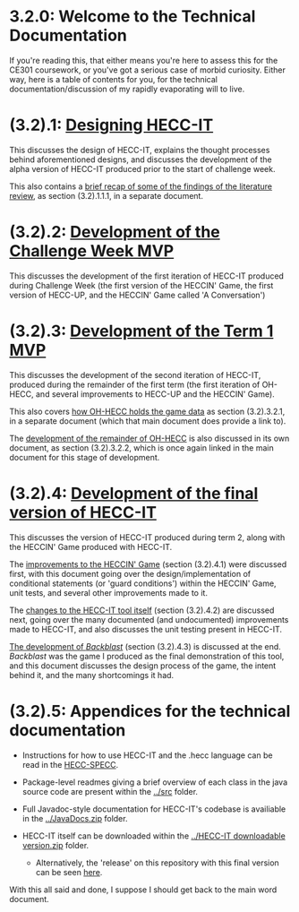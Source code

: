 # 3.2.0: Welcome to the Technical Documentation

If you're reading this, that either means you're here to assess this for the CE301 coursework,
or you've got a serious case of morbid curiosity. Either way, here is a table of contents for
you, for the technical documentation/discussion of my rapidly evaporating will to live.


# (3.2).1: [Designing HECC-IT](./Designing%20HECC-IT.md)

This discusses the design of HECC-IT, explains the thought processes behind aforementioned designs,
and discusses the development of the alpha version of HECC-IT produced prior to the
start of challenge week.

This also contains a [brief recap of some of the findings of the literature review](./recap%20of%20the%20literature%20review.md),
as section (3.2).1.1.1, in a separate document.

# (3.2).2: [Development of the Challenge Week MVP](./Development%20of%20the%20Challenge%20Week%20MVP.md)

This discusses the development of the first iteration of HECC-IT produced during Challenge Week
(the first version of the HECCIN' Game, the first version of HECC-UP, and the HECCIN' Game called
'A Conversation')

# (3.2).3: [Development of the Term 1 MVP](./Development%20of%20the%20Term%201%20MVP.md)

This discusses the development of the second iteration of HECC-IT, produced during the remainder of
the first term (the first iteration of OH-HECC, and several improvements to HECC-UP and the
HECCIN' Game).

This also covers [how OH-HECC holds the game data](./OH-HECC%20MVP%20editable%20passages,%20editable%20metadata,%20and%20GameDataObject.md)
as section (3.2).3.2.1, in a separate document (which that main document does provide a link to).

The [development of the remainder of OH-HECC](./MVP%20Development%20of%20OH-HECC.md) is also discussed
in its own document, as section (3.2).3.2.2, which is once again linked in the main document for this stage of
development.

# (3.2).4: [Development of the final version of HECC-IT](./Final%20version%20development.md)

This discusses the version of HECC-IT produced during term 2, along with the HECCIN' Game produced with
HECC-IT.

The [improvements to the HECCIN' Game](./final%20version%20HECCIN'%20Game.md) (section (3.2).4.1) were discussed
first, with this document going over the design/implementation of conditional statements (or
'guard conditions') within the HECCIN' Game, unit tests, and several other improvements made to it.

The [changes to the HECC-IT tool itself](./final%20version%20of%20HECC-IT.md) (section (3.2).4.2) are discussed
next, going over the many documented (and undocumented) improvements made to HECC-IT, and also
discusses the unit testing present in HECC-IT.

[The development of *Backblast*](./Backblast.md) (section (3.2).4.3) is discussed at the end. *Backblast*
was the game I produced as the final demonstration of this tool, and this document discusses
the design process of the game, the intent behind it, and the many shortcomings it had.


# (3.2).5: Appendices for the technical documentation

* Instructions for how to use HECC-IT and the .hecc language can be read in the [HECC-SPECC](../Documentation%20for%20HECC-IT/HECC-SPECC.md).

* Package-level readmes giving a brief overview of each class in the java source code are present within the [../src](../src)
  folder.
  
* Full Javadoc-style documentation for HECC-IT's codebase is availiable in the [../JavaDocs.zip](../JavaDocs.zip) folder.

* HECC-IT itself can be downloaded within the [../HECC-IT downloadable version.zip](../HECC-IT%20downloadable%20version.zip)
  folder.
  
    * Alternatively, the 'release' on this repository with this final version can be seen [here](https://github.com/11BelowStudio/HECC-IT/releases/3.0-Final_Deliverable).

With this all said and done, I suppose I should get back to the main word document.